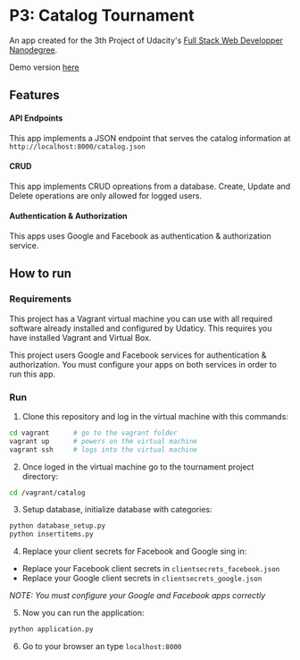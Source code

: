 # P3: Catalog Tournament

An app created for the 3th Project of Udacity's [Full Stack Web Developper Nanodegree](https://www.udacity.com/course/full-stack-web-developer-nanodegree--nd004).

Demo version [here](https://udacity-catalog.herokuapp.com)

## Features

#### API Endpoints

This app implements a JSON endpoint that serves the catalog information at `http://localhost:8000/catalog.json`

#### CRUD

This app implements CRUD opreations from a database. Create, Update and Delete operations are only allowed for logged users.

#### Authentication & Authorization

This apps uses Google and Facebook as authentication & authorization service.


## How to run

### Requirements

This project has a Vagrant virtual machine you can use with all required software already installed and configured by Udaticy. This requires you have installed Vagrant and Virtual Box.

This project users Google and Facebook services for authentication & authorization. You must configure your apps on both services in order to run this app.

### Run


1. Clone this repository and log in the virtual machine with this commands:

  ```sh
  cd vagrant      # go to the vagrant folder
  vagrant up      # powers on the virtual machine
  vagrant ssh     # logs into the virtual machine
  ```
2. Once loged in the virtual machine go to the tournament project directory:

  ```sh
  cd /vagrant/catalog
  ```

3. Setup database, initialize database with categories:

  ```sh
  python database_setup.py
  python insertitems.py
  ```

4. Replace your client secrets for Facebook and Google sing in:

  * Replace your Facebook client secrets in `clientsecrets_facebook.json`
  * Replace your Google client secrets in `clientsecrets_google.json`

  _NOTE: You must configure your Google and Facebook apps correctly_


5. Now you can run the application:

  ```sh
  python application.py
  ```

6. Go to your browser an type `localhost:8000`
